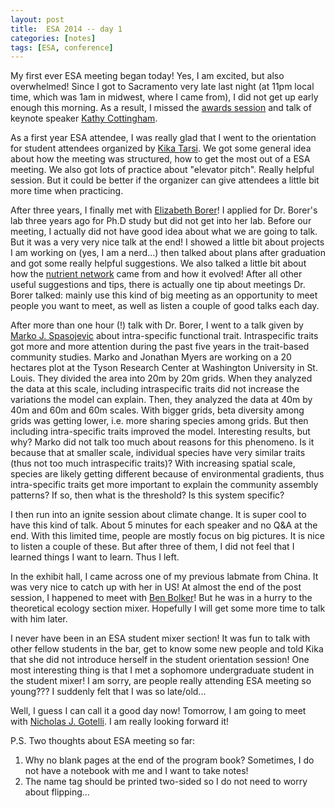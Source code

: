 ```yaml
---
layout: post
title:  ESA 2014 -- day 1
categories: [notes]
tags: [ESA, conference]
---
```

My first ever ESA meeting began today! Yes, I am excited, but also overwhelmed! Since I got to Sacramento very late last night (at 11pm local time, which was 1am in midwest, where I came from), I did not get up early enough this morning. As a result, I missed the [awards session](http://www.esa.org/esa/?p=11860) and talk of keynote speaker [Kathy Cottingham](http://sites.dartmouth.edu/CottinghamLab/).

As a first year ESA attendee, I was really glad that I went to the orientation for student attendees organized by [Kika Tarsi](http://www.kikatarsi.com/Kika/welcome.html). We got some general idea about how the meeting was structured, how to get the most out of a ESA meeting. We also got lots of practice about "elevator pitch". Really helpful session. But it could be better if the organizer can give attendees a little bit more time when practicing.

After three years, I finally met with [Elizabeth Borer](http://www.tc.umn.edu/~borer/Site/Welcome.html)! I applied for Dr. Borer's lab three years ago for Ph.D study but did not get into her lab. Before our meeting, I actually did not have good idea about what we are going to talk. But it was a very very nice talk at the end! I showed a little bit about projects I am working on (yes, I am a nerd...) then talked about plans after graduation and got some really helpful suggestions. We also talked a little bit about how the [nutrient network](http://www.nutnet.umn.edu/) came from and how it evolved! After all other useful suggestions and tips, there is actually one tip about meetings Dr. Borer talked: mainly use this kind of big meeting as an opportunity to meet people you want to meet, as well as listen a couple of good talks each day.

After more than one hour (!) talk with Dr. Borer, I went to a talk given by [Marko J. Spasojevic](https://sites.google.com/site/mjspasojevic/) about intra-specific functional trait. Intraspecific traits got more and more attention during the past five years in the trait-based community studies. Marko and Jonathan Myers are working on a 20 hectares plot at the Tyson Research Center at Washington University in St. Louis. They divided the area into 20m by 20m grids. When they analyzed the data at this scale, including intraspecific traits did not increase the variations the model can explain. Then, they analyzed the data at 40m by 40m and 60m and 60m scales. With bigger grids, beta diversity among grids was getting lower, i.e. more sharing species among grids. But then including intra-specific traits improved the model. Interesting results, but why? Marko did not talk too much about reasons for this phenomeno. Is it because that at smaller scale, individual species have very similar traits (thus not too much intraspecific traits)? With increasing spatial scale, species are likely getting different because of environmental gradients, thus intra-specific traits get more important to explain the community assembly patterns? If so, then what is the threshold? Is this system specific?

I then run into an ignite session about climate change. It is super cool to have this kind of talk. About 5 minutes for each speaker and no Q&A at the end. With this limited time, people are mostly focus on big pictures. It is nice to listen a couple of these. But after three of them, I did not feel that I learned things I want to learn. Thus I left.

In the exhibit hall, I came across one of my previous labmate from China. It was very nice to catch up with her in US! At almost the end of the post session, I happened to meet with [Ben Bolker](http://ms.mcmaster.ca/~bolker/)! But he was in a hurry to the theoretical ecology section mixer. Hopefully I will get some more time to talk with him later.

I never have been in an ESA student mixer section! It was fun to talk with other fellow students in the bar, get to know some new people and told Kika that she did not introduce herself in the student orientation session! One most interesting thing is that I met a sophomore undergraduate student in the student mixer! I am sorry, are people really attending ESA meeting so young??? I suddenly felt that I was so late/old...

Well, I guess I can call it a good day now! Tomorrow, I am going to meet with [Nicholas J. Gotelli](http://www.uvm.edu/~ngotelli/homepage.html). I am really looking forward it! 

P.S. Two thoughts about ESA meeting so far: 

1. Why no blank pages at the end of the program book? Sometimes, I do not have a notebook with me and I want to take notes!
2. The name tag should be printed two-sided so I do not need to worry about flipping...